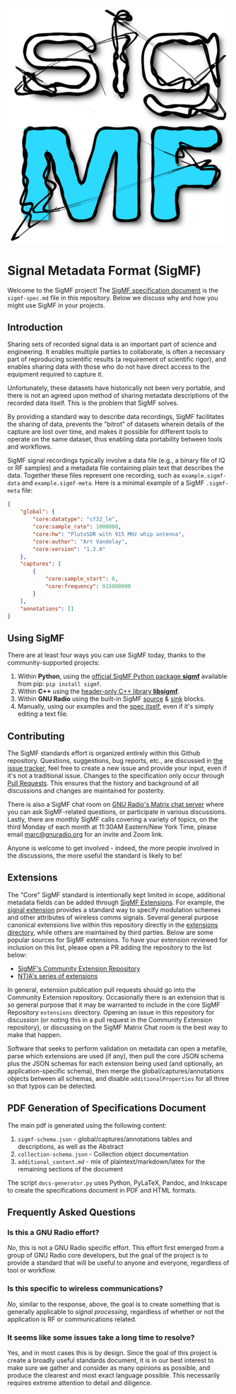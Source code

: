 <p align="center"><img src="https://github.com/sigmf/SigMF/blob/v1.2.0/logo/sigmf_logo.svg" alt="Rendered SigMF Logo"/></p>

# Signal Metadata Format (SigMF)

Welcome to the SigMF project! The [SigMF specification document](sigmf-spec.md)
is the `sigmf-spec.md` file in this repository. Below we discuss why and how
you might use SigMF in your projects.

## Introduction

Sharing sets of recorded signal data is an important part of science and
engineering. It enables multiple parties to collaborate, is often a necessary
part of reproducing scientific results (a requirement of scientific rigor), and
enables sharing data with those who do not have direct access to the equipment
required to capture it.

Unfortunately, these datasets have historically not been very portable, and
there is not an agreed upon method of sharing metadata descriptions of the
recorded data itself. This is the problem that SigMF solves.

By providing a standard way to describe data recordings, SigMF facilitates the
sharing of data, prevents the "bitrot" of datasets wherein details of the
capture are lost over time, and makes it possible for different tools to operate
on the same dataset, thus enabling data portability between tools and workflows.

SigMF signal recordings typically involve a data file (e.g., a binary file of IQ
or RF samples) and a metadata file containing plain text that describes the data.
Together these files represent one recording, such as `example.sigmf-data` and
`example.sigmf-meta`.  Here is a minimal example of a SigMF `.sigmf-meta` file:

```json
{
    "global": {
        "core:datatype": "cf32_le",
        "core:sample_rate": 1000000,
        "core:hw": "PlutoSDR with 915 MHz whip antenna",
        "core:author": "Art Vandelay",
        "core:version": "1.2.0"
    },
    "captures": [
        {
            "core:sample_start": 0,
            "core:frequency": 915000000
        }
    ],
    "annotations": []
}
```

## Using SigMF

There are at least four ways you can use SigMF today, thanks to the community-supported projects:

1. Within **Python**, using the [official SigMF Python package **sigmf**](https://github.com/sigmf/sigmf-python) available from pip: `pip install sigmf`.
2. Within **C++** using the [header-only C++ library **libsigmf**](https://github.com/sigmf/libsigmf).
3. Within **GNU Radio** using the built-in SigMF [source](https://github.com/gnuradio/gnuradio/blob/main/gr-blocks/grc/blocks_sigmf_source_minimal.block.yml) & [sink](https://github.com/gnuradio/gnuradio/blob/main/gr-blocks/grc/blocks_sigmf_sink_minimal.block.yml) blocks.
4. Manually, using our examples and the [spec itself](sigmf-spec.md), even if it's simply editing a text file.


## Contributing

The SigMF standards effort is organized entirely within this Github repository.
Questions, suggestions, bug reports, etc., are discussed in [the issue
tracker](https://github.com/sigmf/SigMF/issues), feel free to create
a new issue and provide your input, even if it's not a traditional issue.
Changes to the specification only occur through [Pull Requests](https://github.com/sigmf/SigMF/pulls).
This ensures that the history and background of all discussions and changes are maintained for posterity.

There is also a SigMF chat room on [GNU Radio's Matrix chat server](https://wiki.gnuradio.org/index.php/Chat)
where you can ask SigMF-related questions, or participate in various discussions.
Lastly, there are monthly SigMF calls covering a variety of topics, on the third Monday of each month
at 11:30AM Eastern/New York Time, please email marc@gnuradio.org for an invite and Zoom link.

Anyone is welcome to get involved - indeed, the more people involved in the
discussions, the more useful the standard is likely to be!

## Extensions

The "Core" SigMF standard is intentionally kept limited in scope, additional metadata fields can be added through [SigMF Extensions](https://github.com/sigmf/SigMF/blob/main/sigmf-spec.md#extension-namespaces). For example, the [signal extension](https://github.com/sigmf/SigMF/blob/main/extensions/signal.sigmf-ext.md) provides a standard way to specify modulation schemes and other attributes of wireless comms signals. Several general purpose canonical extensions live within this repository directly in the [extensions directory](https://github.com/sigmf/SigMF/tree/main/extensions), while others are maintained by third parties. Below are some popular sources for SigMF extensions. To have your extension reviewed for inclusion on this list, please open a PR adding the repository to the list below:

* [SigMF's Community Extension Repository](https://github.com/sigmf/community-extensions)
* [NTIA's series of extensions](https://github.com/NTIA/sigmf-ns-ntia)

In general, extension publication pull requests should go into the Community Extension repository. Occasionally there is an extension that is so general purpose that it may be warranted to include in the core SigMF Repository `extensions` directory. Opening an issue in this repository for discussion (or noting this in a pull request in the Community Extension repository), or discussing on the SigMF Matrix Chat room is the best way to make that happen.

Software that seeks to perform validation on metadata can open a metafile, parse which extensions are used (if any), then pull the core JSON schema plus the JSON schemas for each extension being used (and optionally, an application-specific schema), then merge the global/captures/annotations objects between all schemas, and disable `additionalProperties` for all three so that typos can be detected.

## PDF Generation of Specifications Document

The main pdf is generated using the following content:

1. `sigmf-schema.json` - global/captures/annotations tables and descriptions, as well as the Abstract
1. `collection-schema.json` - Collection object documentation
1. `additional_content.md` - mix of plaintext/markdown/latex for the remaining sections of the document

The script `docs-generator.py` uses Python, PyLaTeX, Pandoc, and Inkscape to create the specifications document in PDF and HTML formats.

## Frequently Asked Questions

### Is this a GNU Radio effort?

*No*, this is not a GNU Radio specific effort. This effort first emerged from
a group of GNU Radio core developers, but the goal of the project is to provide
a standard that will be useful to anyone and everyone, regardless of tool or
workflow.

### Is this specific to wireless communications?

*No*, similar to the response, above, the goal is to create something that is
generally applicable to _signal processing_, regardless of whether or not the
application is RF or communications related.

### It seems like some issues take a long time to resolve?

Yes, and in most cases this is by design. Since the goal of this project is
create a broadly useful standards document, it is in our best interest to make
sure we gather and consider as many opinions as possible, and produce the
clearest and most exact language possible. This necessarily requires extreme
attention to detail and diligence.
